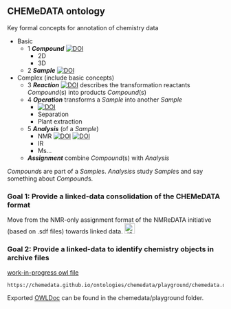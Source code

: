 ## CHEMeDATA ontology

Key formal concepts for annotation of chemistry data

* Basic
  * 1 ***Compound*** [![DOI](https://img.shields.io/endpoint?url=https://badge.archiveforge.org/chemistry/v0.1/compound.json)](./compound)  
    * 2D
    * 3D
  * 2 ***Sample*** [![DOI](https://img.shields.io/endpoint?url=https://badge.archiveforge.org/chemistry/v0.1/sample.json)](./sample) 
* Complex (include basic concepts)
  * 3 ***Reaction*** [![DOI](https://img.shields.io/endpoint?url=https://badge.archiveforge.org/chemistry/v0.1/reaction.json)](./reaction) describes the transformation reactants *Compound*(s) into products *Compound*(s)
  * 4 ***Operation*** transforms a *Sample* into another *Sample*
    * [![DOI](https://img.shields.io/endpoint?url=https://badge.archiveforge.org/chemistry/v0.1/operationReaction.json)](./operation/reaction)
    * Separation
    * Plant extraction
  * 5 ***Analysis*** (of a *Sample*)
    * NMR [![DOI](https://img.shields.io/endpoint?url=https://badge.archiveforge.org/chemistry/v0.1/analysisNMRspectra.json)](./analysis/NMR)  [![DOI](https://img.shields.io/endpoint?url=https://badge.archiveforge.org/chemistry/v0.1/analysisNMRdata.json)](./analysis/NMR) 
    * IR
    * Ms...
  * ***Assignment*** combine *Compound*(s) with *Analysis*
  
*Compound*s are part of a *Sample*s.
*Analysis*s study *Sample*s and say something about *Compound*s.




### Goal 1: Provide a linked-data consolidation of the CHEMeDATA format

Move from the NMR-only assignment format of the NMReDATA initiative (based on .sdf files) towards linked data. <a href="https://json-ld.org/" title="JSON-LD Data"><img style="border:0px;" width="24" src="https://json-ld.org/images/json-ld-data-24.png" alt="JSON-LD-logo-24"/></a>

### Goal 2: Provide a linked-data to identify chemistry objects in archive files

[work-in-progress owl file](chemedata/playground/chemedata.owl)
```
https://chemedata.github.io/ontologies/chemedata/playground/chemedata.owl
```
Exported [OWLDoc](chemedata/playground/index.html) can be found in the chemedata/playground folder.



